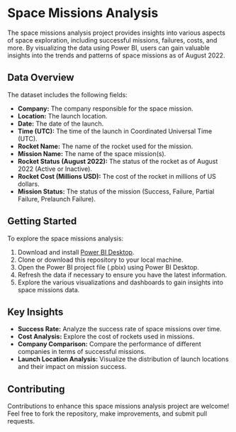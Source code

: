 # Space Missions Analysis

The space missions analysis project provides insights into various aspects of space exploration, including successful missions, failures, costs, and more. By visualizing the data using Power BI, users can gain valuable insights into the trends and patterns of space missions as of August 2022.

## Data Overview

The dataset includes the following fields:

- **Company:** The company responsible for the space mission.
- **Location:** The launch location.
- **Date:** The date of the launch.
- **Time (UTC):** The time of the launch in Coordinated Universal Time (UTC).
- **Rocket Name:** The name of the rocket used for the mission.
- **Mission Name:** The name of the space mission(s).
- **Rocket Status (August 2022):** The status of the rocket as of August 2022 (Active or Inactive).
- **Rocket Cost (Millions USD):** The cost of the rocket in millions of US dollars.
- **Mission Status:** The status of the mission (Success, Failure, Partial Failure, Prelaunch Failure).

## Getting Started

To explore the space missions analysis:

1. Download and install [Power BI Desktop](https://powerbi.microsoft.com/en-us/desktop/).
2. Clone or download this repository to your local machine.
3. Open the Power BI project file (.pbix) using Power BI Desktop.
4. Refresh the data if necessary to ensure you have the latest information.
5. Explore the various visualizations and dashboards to gain insights into space missions data.

## Key Insights

- **Success Rate:** Analyze the success rate of space missions over time.
- **Cost Analysis:** Explore the cost of rockets used in missions.
- **Company Comparison:** Compare the performance of different companies in terms of successful missions.
- **Launch Location Analysis:** Visualize the distribution of launch locations and their impact on mission success.

## Contributing

Contributions to enhance this space missions analysis project are welcome! Feel free to fork the repository, make improvements, and submit pull requests.



